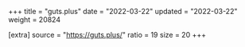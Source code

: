 +++
title = "guts.plus"
date = "2022-03-22"
updated = "2022-03-22"
weight = 20824

[extra]
source = "https://guts.plus/"
ratio = 19
size = 20
+++
